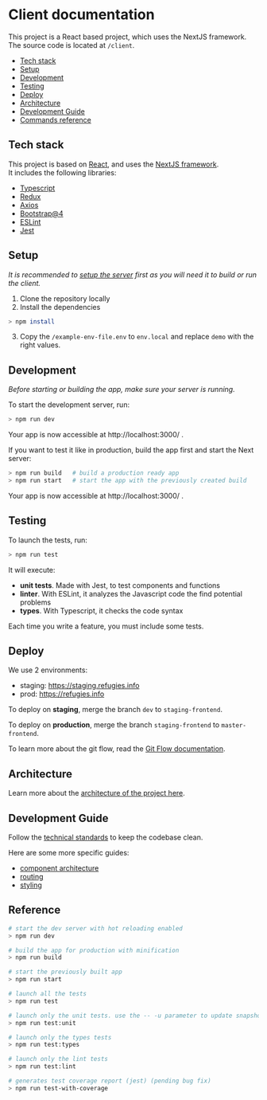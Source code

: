 # Client documentation

This project is a React based project, which uses the NextJS framework.  
The source code is located at `/client`.

- [Tech stack](#tech-stack)
- [Setup](#setup)
- [Development](#development)
- [Testing](#testing)
- [Deploy](#deploy)
- [Architecture](#architecture)
- [Development Guide](#development-guide)
- [Commands reference](#reference)

## Tech stack

This project is based on [React](https://reactjs.org/), and uses the [NextJS framework](https://nextjs.org/).  
It includes the following libraries:
- [Typescript](https://www.typescriptlang.org/)
- [Redux](https://redux.js.org/)
- [Axios](https://github.com/axios/axios)
- [Bootstrap@4](https://getbootstrap.com/docs/4.0/getting-started/introduction/)
- [ESLint](https://eslint.org/)
- [Jest](https://jestjs.io/)


## Setup

*It is recommended to [setup the server](../server/) first as you will need it to build or run the client.*

1. Clone the repository locally
2. Install the dependencies
  ```bash
  > npm install
  ```
3. Copy the `/example-env-file.env` to `env.local` and replace `demo` with the right values.


## Development

*Before starting or building the app, make sure your server is running.*

To start the development server, run:
```bash
> npm run dev
```

Your app is now accessible at http://localhost:3000/ .

If you want to test it like in production, build the app first and start the Next server:
```bash
> npm run build   # build a production ready app
> npm run start   # start the app with the previously created build
```

Your app is now accessible at http://localhost:3000/ .


## Testing

To launch the tests, run:
```bash
> npm run test
```

It will execute:
- **unit tests**. Made with Jest, to test components and functions
- **linter**. With ESLint, it analyzes the Javascript code the find potential problems
- **types**. With Typescript, it checks the code syntax

Each time you write a feature, you must include some tests.


## Deploy

We use 2 environments:
- staging: https://staging.refugies.info
- prod: https://refugies.info

To deploy on **staging**, merge the branch `dev` to `staging-frontend`.

To deploy on **production**, merge the branch `staging-frontend` to `master-frontend`.

To learn more about the git flow, read the [Git Flow documentation](../README.md#git-flow).


## Architecture

Learn more about the [architecture of the project here](architecture.md).


## Development Guide

Follow the [technical standards](general.md) to keep the codebase clean.

Here are some more specific guides:
- [component architecture](component-architecture.md)
- [routing](routing.md)
- [styling](styling.md)

## Reference

```bash
# start the dev server with hot reloading enabled
> npm run dev

# build the app for production with minification
> npm run build

# start the previously built app
> npm run start

# launch all the tests
> npm run test

# launch only the unit tests. use the -- -u parameter to update snapshots
> npm run test:unit

# launch only the types tests
> npm run test:types

# launch only the lint tests
> npm run test:lint

# generates test coverage report (jest) (pending bug fix)
> npm run test-with-coverage
```

